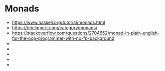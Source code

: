 # Monads
* https://www.haskell.org/tutorial/monads.html
* https://ericlippert.com/category/monads/
* https://stackoverflow.com/questions/2704652/monad-in-plain-english-for-the-oop-programmer-with-no-fp-background
* 
* 
* 
* 
* 
